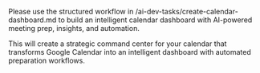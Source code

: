 Please use the structured workflow in /ai-dev-tasks/create-calendar-dashboard.md to build an intelligent calendar dashboard with AI-powered meeting prep, insights, and automation.

This will create a strategic command center for your calendar that transforms Google Calendar into an intelligent dashboard with automated preparation workflows.
